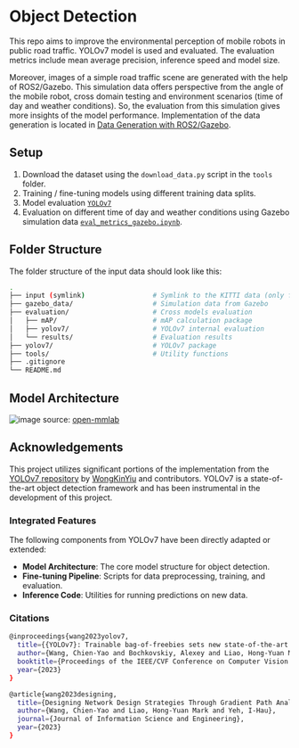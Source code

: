 # Object Detection
This repo aims to improve the environmental perception of mobile robots in public road traffic. YOLOv7 model is used and evaluated. The evaluation metrics include mean average precision, inference speed and model size.

Moreover, images of a simple road traffic scene are generated with the help of ROS2/Gazebo. This simulation data offers perspective from the angle of the mobile robot, cross domain testing and environment scenarios (time of day and weather conditions). So, the evaluation from this simulation gives more insights of the model performance. Implementation of the data generation is located in [Data Generation with ROS2/Gazebo](https://github.com/alfredowh/ros2-object-detection).

## Setup

1. Download the dataset using the `download_data.py` script in the `tools` folder.
2. Training / fine-tuning models using different training data splits.
3. Model evaluation [`YOLOv7`](https://github.com/alfredowh/object-detection/tree/main/evaluation/yolov7)
4. Evaluation on different time of day and weather conditions using Gazebo simulation data [`eval_metrics_gazebo.ipynb`](https://github.com/alfredowh/object-detection/blob/main/evaluation/yolov7/eval_metrics_gazebo.ipynb).


## Folder Structure

The folder structure of the input data should look like this:

``` bash
.
├── input (symlink)                 # Symlink to the KITTI data (only for local development)
├── gazebo_data/                    # Simulation data from Gazebo 
├── evaluation/                     # Cross models evaluation
│   ├── mAP/                        # mAP calculation package
│   ├── yolov7/                     # YOLOv7 internal evaluation
│   └── results/                    # Evaluation results
├── yolov7/                         # YOLOv7 package
├── tools/                          # Utility functions
├── .gitignore          
└── README.md     
```

## Model Architecture

![image](https://github.com/user-attachments/assets/5419b2be-e0ce-4d36-947a-3eb1a5fa6da0)
source: [open-mmlab](https://github.com/open-mmlab/mmyolo/tree/main/configs/yolov7)

## Acknowledgements

This project utilizes significant portions of the implementation from the [YOLOv7 repository](https://github.com/WongKinYiu/yolov7) by [WongKinYiu](https://github.com/WongKinYiu) and contributors. YOLOv7 is a state-of-the-art object detection framework and has been instrumental in the development of this project.

### Integrated Features

The following components from YOLOv7 have been directly adapted or extended:

- **Model Architecture**: The core model structure for object detection.
- **Fine-tuning Pipeline**: Scripts for data preprocessing, training, and evaluation.
- **Inference Code**: Utilities for running predictions on new data.

### Citations

```bash
@inproceedings{wang2023yolov7,
  title={{YOLOv7}: Trainable bag-of-freebies sets new state-of-the-art for real-time object detectors},
  author={Wang, Chien-Yao and Bochkovskiy, Alexey and Liao, Hong-Yuan Mark},
  booktitle={Proceedings of the IEEE/CVF Conference on Computer Vision and Pattern Recognition (CVPR)},
  year={2023}
}
```

```bash
@article{wang2023designing,
  title={Designing Network Design Strategies Through Gradient Path Analysis},
  author={Wang, Chien-Yao and Liao, Hong-Yuan Mark and Yeh, I-Hau},
  journal={Journal of Information Science and Engineering},
  year={2023}
}
```



